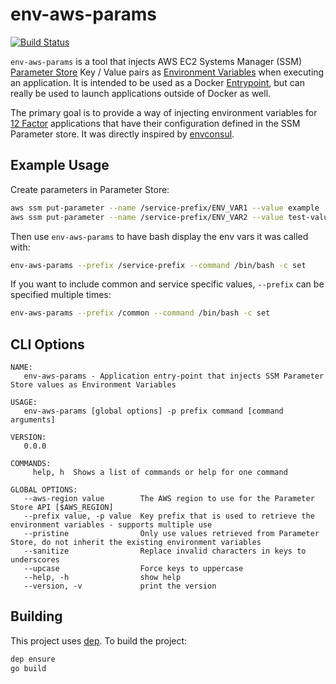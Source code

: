 # env-aws-params

[![Build Status](https://travis-ci.org/gmr/env-aws-params.svg?branch=master)](https://travis-ci.org/gmr/env-aws-params)

``env-aws-params`` is a tool that injects AWS EC2 Systems Manager (SSM) [Parameter Store](https://docs.aws.amazon.com/systems-manager/latest/userguide/systems-manager-paramstore.html) 
Key / Value pairs as [Environment Variables](https://en.wikipedia.org/wiki/Environment_variable) when executing an
application. It is intended to be used as a Docker [Entrypoint](https://docs.docker.com/engine/reference/builder/#entrypoint),
but can really be used to launch applications outside of Docker as well.

The primary goal is to provide a way of injecting environment variables for
[12 Factor](https://12factor.net) applications that have their configuration defined
in the SSM Parameter store. It was directly inspired by [envconsul](https://github.com/hashicorp/envconsul).

## Example Usage
Create parameters in Parameter Store:
```bash
aws ssm put-parameter --name /service-prefix/ENV_VAR1 --value example
aws ssm put-parameter --name /service-prefix/ENV_VAR2 --value test-value
```

Then use ``env-aws-params`` to have bash display the env vars it was called with:
```bash
env-aws-params --prefix /service-prefix --command /bin/bash -c set
```

If you want to include common and service specific values, ``--prefix`` can be specified
multiple times:
```bash
env-aws-params --prefix /common --command /bin/bash -c set
```

## CLI Options

```
NAME:
   env-aws-params - Application entry-point that injects SSM Parameter Store values as Environment Variables

USAGE:
   env-aws-params [global options] -p prefix command [command arguments]

VERSION:
   0.0.0

COMMANDS:
     help, h  Shows a list of commands or help for one command

GLOBAL OPTIONS:
   --aws-region value        The AWS region to use for the Parameter Store API [$AWS_REGION]
   --prefix value, -p value  Key prefix that is used to retrieve the environment variables - supports multiple use
   --pristine                Only use values retrieved from Parameter Store, do not inherit the existing environment variables
   --sanitize                Replace invalid characters in keys to underscores
   --upcase                  Force keys to uppercase
   --help, -h                show help
   --version, -v             print the version
```

## Building
This project uses [dep](http://github.com/golang/dep). To build the project:

```bash
dep ensure
go build
```